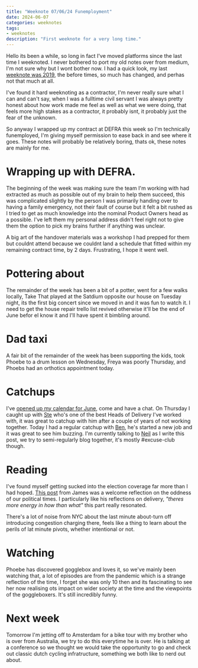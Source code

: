 ```yaml
---
title: "Weeknote 07/06/24 Funemployment"
date: 2024-06-07
categories: weeknotes
tags:
- weeknotes
description: "First weeknote for a very long time."
---
```


Hello its been a while, so long in fact I've moved platforms since the last time I weeknoted. I never bothered to port my old notes over from medium, I'm not sure why but I wont bother now. I had a quick look, my last [weeknote was 2019](https://weeknot.es/weeknotes-wb-16-08-19-3918539f3152), the before times, so much has changed, and perhas not that much at all.

I've found it hard weeknoting as a contractor, I'm never really sure what I can and can't say, when I was a fulltime civil servant I was always pretty honest about how work made me feel as well as what we were doing, that feels more high stakes as a contractor, it probably isnt, it probably just the fear of the unknown.

So anyway I wrapped up my contract at DEFRA this week so I'm technically funemployed, I'm giving myself permission to ease back in and see where it goes. These notes will probably be relatively boring, thats ok, these notes are mainly for me.

# Wrapping up with DEFRA.

The beginning of the week was making sure the team I'm working with had extracted as much as possible out of my brain to help them succeed, this was complicated slightly by the person I was primarily handing over to having a family emergency, not their fault of course but it felt a bit rushed as I tried to get as much knowledge into the nominal Product Owners head as a possible. I've left them my personal address didn't feel right not to give them the option to pick my brains further if anything was unclear.

A big art of the handover materials was a workshop I had prepped for them but couldnt attend because we couldnt land a schedule that fitted within my remaining contract time, by 2 days. Frustrating, I hope it went well.

# Pottering about

The remainder of the week has been a bit of a potter, went for a few walks locally, Take That played at the Satdium opposite our house on Tuesday night, its the first big concert since we moved in and it was fun to watch it. I need to get the house repair trello list revived otherwise it'll be the end of June befor eI know it and I'll have spent it bimbling around.

# Dad taxi

A fair bit of the remainder of the week has been supporting the kids, took Phoebe to a drum lesson on Wednesday, Freya was poorly Thursday, and Phoebs had an orthotics appointment today.

# Catchups

I've [opened up my calendar for June](https://calendly.com/event_types/162775564/edit?return_to=/event_types/user/me), come and have a chat. On Thursday I caught up with [Ste](https://www.linkedin.com/in/stenelson/) who's one of the best Heads of Delivery I've worked with, it was great to catchup with him after a couple of years of not working together. Today I had a regular catchup with [Ben](https://www.linkedin.com/in/ben-miller00/), he's started a new job and it was great to see him buzzing. I'm currently talking to [Neil](https://www.linkedin.com/in/neilvass/) as I write this post, we try to semi-regularly blog together, it's mostly #excuse-club though.

# Reading

I've found myself getting sucked into the election coverage far more than I had hoped. [This post](https://medium.com/@jamestplunkett/the-oddness-of-the-political-moment-9a3858afbeed) from James was a welcome reflection on the oddness of our political times. I particularly like his reflections on delivery, _"theres more energy in how than what"_ this part really resonated.

There's a lot of noise from NYC about the last minute about-turn off introducing congestion charging there, feels like a thing to learn about the perils of lat minute pivots, whether intentional or not.

# Watching

Phoebe has discovered gogglebox and loves it, so we've mainly been watching that, a lot of episodes are from the pandemic which is a strange reflection of the time, I forget she was only 10 then and its fascinating to see her now realising ots impact on wider society at the time and the viewpoints of the goggleboxers. It's still incredibly funny.

# Next week

Tomorrow I'm jetting off to Amsterdam for a bike tour with my brother who is over from Australia, we try to do this everytime he is over. He is talking at a conference so we thought we would take the opportunity to go and check out classic dutch cycling infratructure, something we both like to nerd out about.


